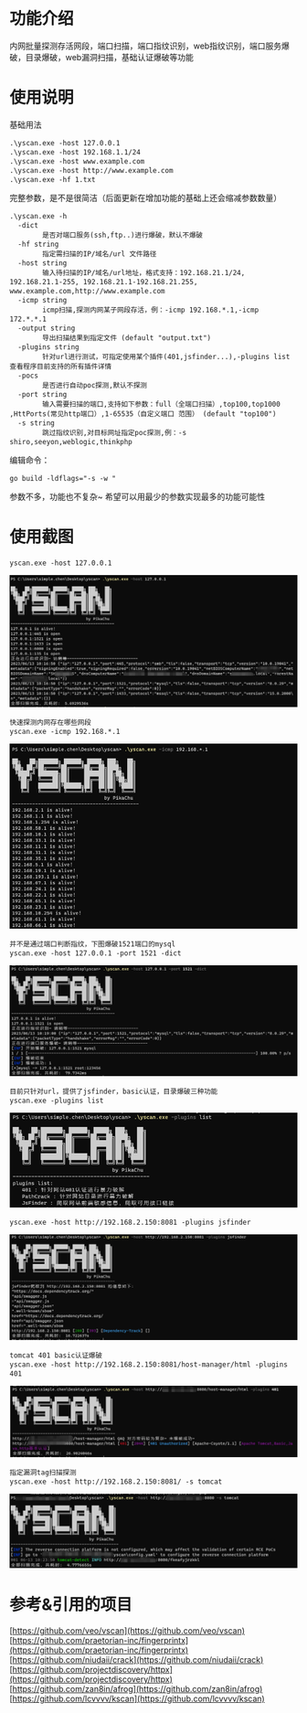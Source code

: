 # 功能介绍
内网批量探测存活网段，端口扫描，端口指纹识别，web指纹识别，端口服务爆破，目录爆破，web漏洞扫描，基础认证爆破等功能  

# 使用说明
基础用法
```
.\yscan.exe -host 127.0.0.1
.\yscan.exe -host 192.168.1.1/24
.\yscan.exe -host www.example.com
.\yscan.exe -host http://www.example.com
.\yscan.exe -hf 1.txt
```
完整参数，是不是很简洁（后面更新在增加功能的基础上还会缩减参数数量）
```
.\yscan.exe -h
  -dict
        是否对端口服务(ssh,ftp..)进行爆破，默认不爆破
  -hf string
        指定需扫描的IP/域名/url 文件路径
  -host string
        输入待扫描的IP/域名/url地址，格式支持：192.168.21.1/24, 192.168.21.1-255, 192.168.21.1-192.168.21.255, www.example.com,http://www.example.com
  -icmp string
        icmp扫描,探测内网某子网段存活，例：-icmp 192.168.*.1,-icmp 172.*.*.1
  -output string
        导出扫描结果到指定文件 (default "output.txt")
  -plugins string
        针对url进行测试，可指定使用某个插件(401,jsfinder...),-plugins list 查看程序目前支持的所有插件详情
  -pocs
        是否进行自动poc探测,默认不探测
  -port string
        输入需要扫描的端口,支持如下参数：full（全端口扫描）,top100,top1000 ,HttPorts(常见http端口）,1-65535（自定义端口 范围） (default "top100")
  -s string
        跳过指纹识别,对目标网址指定poc探测,例：-s shiro,seeyon,weblogic,thinkphp  
```
编辑命令：
```
go build -ldflags="-s -w "  
```
参数不多，功能也不复杂~ 希望可以用最少的参数实现最多的功能可能性  
# 使用截图  
```
yscan.exe -host 127.0.0.1
```  
![](https://github.com/pikachu-cxy/yscan/blob/71a05f31413a109f0c9577122844cf40a7b79665/images/009.png)  
```
快速探测内网存在哪些网段
yscan.exe -icmp 192.168.*.1
``` 
![](https://github.com/pikachu-cxy/yscan/blob/71a05f31413a109f0c9577122844cf40a7b79665/images/003.png)  
```
并不是通过端口判断指纹，下图爆破1521端口的mysql
yscan.exe -host 127.0.0.1 -port 1521 -dict
``` 
![](https://github.com/pikachu-cxy/yscan/blob/71a05f31413a109f0c9577122844cf40a7b79665/images/004.png)  
```
目前只针对url，提供了jsfinder，basic认证，目录爆破三种功能
yscan.exe -plugins list
```
![](https://github.com/pikachu-cxy/yscan/blob/71a05f31413a109f0c9577122844cf40a7b79665/images/005.png)  
```
yscan.exe -host http://192.168.2.150:8081 -plugins jsfinder
```
![](https://github.com/pikachu-cxy/yscan/blob/71a05f31413a109f0c9577122844cf40a7b79665/images/006.png)  
```
tomcat 401 basic认证爆破
yscan.exe -host http://192.168.2.150:8081/host-manager/html -plugins 401
```
![](https://github.com/pikachu-cxy/yscan/blob/71a05f31413a109f0c9577122844cf40a7b79665/images/008.png)
```
指定漏洞tag扫描探测
yscan.exe -host http://192.168.2.150:8081/ -s tomcat 
```
![](https://github.com/pikachu-cxy/yscan/blob/71a05f31413a109f0c9577122844cf40a7b79665/images/007.png)  
# 参考&引用的项目
[https://github.com/veo/vscan](https://github.com/veo/vscan)  
[https://github.com/praetorian-inc/fingerprintx](https://github.com/praetorian-inc/fingerprintx)  
[https://github.com/niudaii/crack](https://github.com/niudaii/crack)
[https://github.com/projectdiscovery/httpx](https://github.com/projectdiscovery/httpx)  
[https://github.com/zan8in/afrog](https://github.com/zan8in/afrog)  
[https://github.com/lcvvvv/kscan](https://github.com/lcvvvv/kscan)
